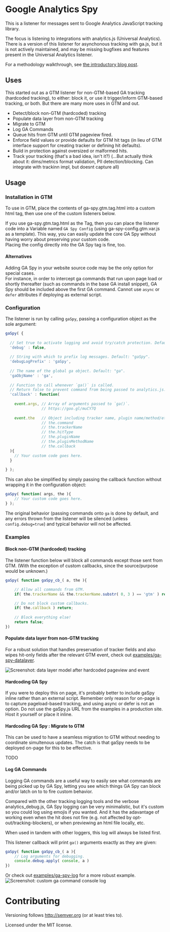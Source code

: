 # Google Analytics Spy

This is a listener for messages sent to Google Analytics JavaScript tracking library.

The focus is listening to integrations with analytics.js (Universal Analytics).
There is a version of this listener for asynchonous tracking with ga.js, but it is not actively maintained, 
and may be missing bugfixes and features present in the Universal Analytics listener.

For a methodology walkthrough, see [the introductory blog post](http://www.simoahava.com/analytics/introducing-ga-spy-for-google-analytics/).

## Uses

This started out as a GTM listener for non-GTM-based GA tracking (hardcoded tracking),
to either: block it, or use it trigger/inform GTM-based tracking, or both.
But there are many more uses in GTM and out.
- Detect/block non-GTM (hardcoded) tracking
- Populate data layer from non-GTM tracking
- Migrate to GTM
- Log GA Commands
- Queue hits from GTM until GTM pageview fired.
- Enforce field values or provide defaults for GTM hit tags (in lieu of GTM interface support for creating tracker or defining hit defaults).
- Build in protection against oversized or malformed hits.
- Track your tracking (that's a bad idea, isn't it?) (...But actually think about it: dims/metrics format validation, PII detection/blocking. Can integrate with trackinn impl, but doesnt capture all)


## Usage

### Installation in GTM

To use in GTM, place the contents of ga-spy.gtm.tag.html into a custom html tag,
then use one of the custom listeners below.

If you use ga-spy.gtm.tag.html as the Tag, then you can place the listener code into
a Variable named `GA Spy Config` (using ga-spy-config.gtm.var.js as a template). 
This way, you can easily update the core GA Spy without having
worry about preserving your custom code.  
Placing the config directly into the GA Spy tag is fine, too.

#### Alternatives

Adding GA Spy in your website source code may be the only option for special cases.  
For instance, in order to intercept ga commands that run upon page load or 
shortly thereafter (such as commands in the base GA install snippet), 
GA Spy should be included above the first GA command. Cannot use `async` or `defer` 
attributes if deploying as external script.


### Configuration

The listener is run by calling `gaSpy`, passing a configuration object as the sole argument:

```javascript
gaSpy( {
  
  // Set true to activate logging and avoid try/catch protection. Default: false.
  'debug' : false,
  
  // String with which to prefix log messages. Default: "gaSpy".
  'debugLogPrefix' : 'gaSpy',
  
  // The name of the global ga object. Default: "ga".
  'gaObjName' : 'ga',
  
  // Function to call whenever `ga()` is called.
  // Return false to prevent command from being passed to analytics.js.
  'callback' : function( 
  
    event.args, // Array of arguments passed to `ga()`.
                // https://goo.gl/muCY7Q
    
    event.the   // Object including tracker name, plugin name/method/etc parsed from the command.
                // the.command
                // the.trackerName
                // the.hitType
                // the.pluginName
                // the.pluginMethodName
                // the.callback
  ){
  	// Your custom code goes here.
  }
  
} );
```

This can also be simplified by simply passing the callback function without wrapping it in the configuration object:

```javascript
gaSpy( function( args, the ){
  	// Your custom code goes here.
} );
```

The original behavior (passing commands onto `ga` is done by default, and any errors
thrown from the listener will be silenced (unless `config.debug=true`) and typical 
behavior will not be affected.


### Examples

#### Block non-GTM (hardcoded) tracking

The listener function below will block all commands except those sent from GTM.
(With the exception of custom callbacks, since the source/purpose would be unknown.)

```javascript
gaSpy( function gaSpy_cb_( a, the ){

	// Allow all commands from GTM.
	if( the.trackerName && the.trackerName.substr( 0, 3 ) == 'gtm' ) return;

	// Do not block custom callbacks.
	if( the.callback ) return;
	
	// Block everything else!
	return false;
})
```


#### Populate data layer from non-GTM tracking

For a robust solution that handles preservation of tracker fields and also wipes hit-only fields after the relevant GTM event, check out [examples/ga-spy-datalayer](examples/ga-spy-datalayer.preview.html).

![Screenshot: data layer model after hardcoded pageview and event](examples/ga-spy-datalayer.screenshot.png)



#### Hardcoding GA Spy

If you were to deploy this on page, it's probably better to include gaSpy inline rather than an external script.
Remember only reason for on-page is to capture pageload-based tracking, and using async or defer is not an option.
Do not use the gaSpy.js URL from the examples in a production site.  Host it yourself or place it inline.



#### Hardcoding GA Spy : Migrate to GTM

This can be used to have a seamless migration to GTM without needing to coordinate simultenous updates.
The catch is that gaSpy needs to be deployed on-page for this to be effective.

TODO


#### Log GA Commands

Logging GA commands are a useful way to easily see what commands are being 
picked up by GA Spy, letting you see which things GA Spy can block and/or latch 
on to to fire custom behavior.

Compared with the other tracking logging tools and the verbose analytics_debug.js, 
GA Spy logging can be very minimalistic, but it's custom so you could log using
emojis if you wanted. And it has the adavantage of working even when the
hit does not fire (e.g. not affected by opt-out/tracking-blockers), or 
when previewing an html file locally, etc.

When used in tandem with other loggers, this log will always be listed first.

This listener callback will print `ga()` arguments exactly as they are given:

```javascript
gaSpy( function gaSpy_cb_( a ){
	// Log arguments for debugging.
	console.debug.apply( console, a )
})
```

Or check out [examples/ga-spy-log](examples/ga-spy-log.html) for a more robust example.
![Screenshot: custom ga command console log](examples/ga-spy-log.screenshot.png)
    
    
# Contributing

Versioning follows http://semver.org (or at least tries to).

Licensed under the MIT license.


